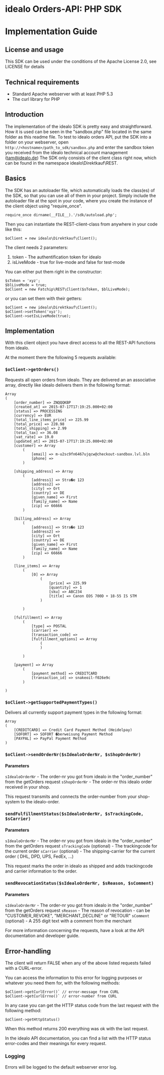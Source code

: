 # idealo Orders-API: PHP SDK
# Implementation Guide

## License and usage
This SDK can be used under the conditions of the Apache License 2.0, see LICENSE for details

## Technical requirements
- Standard Apache webserver with at least PHP 5.3
- The curl library for PHP

## Introduction

The implementation of the idealo SDK is pretty easy and straightforward.
How it is used can be seen in the "sandbox.php" file located in the same folder as this readme file.
To test to idealo orders API, put the SDK into a folder on your webserver, open `http://<hostname>/path_to_sdk/sandbox.php` and enter the sandbox token you received from the idealo technical account management (tam@idealo.de)
The SDK only consists of the client class right now, which can be found in the namespace idealo\Direktkauf\REST.

## Basics

The SDK has an autoloader file, which automatically loads the class(es) of the SDK, so that you can use all of them in your project.
Simply include the autoloader file at the spot in your code, where you create the instance of the client object using "require_once".

	require_once dirname(__FILE__).'/sdk/autoload.php';

Then you can instantiate the REST-client-class from anywhere in your code like this:

	$oClient = new idealo\Direktkauf\Client();

The client needs 2 parameters:
1. token - The authentification token for idealo
2. isLiveMode - true for live-mode and false for test-mode

You can either put them right in the constructor:

	$sToken = 'xyz';
	$blLiveMode = true;
	$oClient = new Fatchip\REST\Client($sToken, $blLiveMode);

or you can set them with their getters:

	$oClient = new idealo\Direktkauf\Client();
	$oClient->setToken('xyz');
	$oClient->setIsLiveMode(true);

## Implementation

With this client object you have direct access to all the REST-API functions from idealo.

At the moment there the following 5 requests available:

### `$oClient->getOrders()`

Requests all open orders from idealo.
They are delivered an an associative array, directly like idealo delivers them in the following format:


	Array
	(
		[order_number] => ZNQQQKBP
		[created_at] => 2015-07-17T17:19:25.000+02:00
		[status] => PROCESSING
		[currency] => EUR
		[total_line_items_price] => 225.99
		[total_price] => 228.98
		[total_shipping] => 2.99
		[total_tax] => 36.08
		[vat_rate] => 19.0
		[updated_at] => 2015-07-17T17:19:25.000+02:00
		[customer] => Array
			(
				[email] => m-u2sc9fn6467ujqcw@checkout-sandbox.lvl.bln
				[phone] => 
			)

		[shipping_address] => Array
			(
				[address1] => Stra�e 123
				[address2] => 
				[city] => Ort
				[country] => DE
				[given_name] => First
				[family_name] => Name
				[zip] => 66666
			)

		[billing_address] => Array
			(
				[address1] => Stra�e 123
				[address2] => 
				[city] => Ort
				[country] => DE
				[given_name] => First
				[family_name] => Name
				[zip] => 66666
			)

		[line_items] => Array
			(
				[0] => Array
					(
						[price] => 225.99
						[quantity] => 1
						[sku] => ABC234
						[title] => Canon EOS 700D + 18-55 IS STM
					)

			)

		[fulfillment] => Array
			(
				[type] => POSTAL
				[carrier] => 
				[transaction_code] => 
				[fulfillment_options] => Array
					(
					)

			)

		[payment] => Array
			(
				[payment_method] => CREDITCARD
				[transaction_id] => snakeoil-f026e9c
			)

	)


### `$oClient->getSupportedPaymentTypes()` 

Delivers all currently support payment types in the following format:

	Array
	(
		[CREDITCARD] => Credit Card Payment Method (Heidelpay)
		[SOFORT] => SOFORT �berweisung Payment Method
		[PAYPAL] => PayPal Payment Method
	)

### `$oClient->sendOrderNr($sIdealoOrderNr, $sShopOrderNr)` 

#### Parameters

`sIdealoOrderNr` - The order-nr you got from idealo in the "order_number" from the getOrders request
`sShopOrderNr` - The order-nr this idealo order received in your shop.

This request transmits and connects the order-number from your shop-system to the idealo-order.

### `sendFulfillmentStatus($sIdealoOrderNr, $sTrackingCode, $sCarrier)`

#### Parameters

`sIdealoOrderNr` - The order-nr you got from idealo in the "order_number" from the getOrders request
`sTrackingCode` (optional) - The trackingcode for the current order
`sCarrier` (optional) - The shipping-carrier for the current order ( DHL, DPD, UPS, FedEx, ...)

This request marks the order in idealo as shipped and adds trackingcode and carrier information to the order.

### `sendRevocationStatus($sIdealoOrderNr, $sReason, $sComment)` 

#### Parameters

`sIdealoOrderNr` - The order-nr you got from idealo in the "order_number" from the getOrders request
`sReason` - The reason of revocation - can be "CUSTOMER_REVOKE", "MERCHANT_DECLINE" or "RETOUR"
`sComment` (optional) - A 255 digit text with a comment from the merchant


For more information concerning the requests, have a look at the API documentation and developer guide.

## Error-handling

The client will return FALSE when any of the above listed requests failed with a CURL-error.

You can access the information to this error for logging purposes or whatever you need them for, with the following methods:

	$oClient->getCurlError()` // error-message from CURL
	$oClient->getCurlErrno()` // error-number from CURL

In any case you can get the HTTP status code from the last request with the following method:

	$oClient->getHttpStatus()

When this method returns 200 everything was ok with the last request.

In the idealo API documentation, you can find a list with the HTTP status error-codes and their meanings for every request.

### Logging

Errors will be logged to the default webserver error log.

